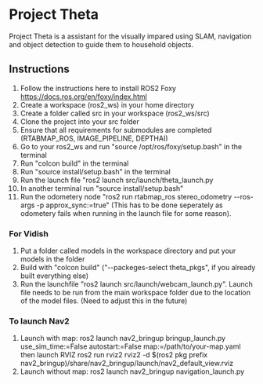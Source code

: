 # Project Theta
Project Theta is a assistant for the visually impared using SLAM, navigation and object detection to guide them to household objects. 

## Instructions
  1. Follow the instructions here to install ROS2 Foxy https://docs.ros.org/en/foxy/index.html
  2. Create a workspace (ros2_ws) in your home directory
  3. Create a folder called src in your workspace (ros2_ws/src)
  4. Clone the project into your src folder
  5. Ensure that all requirements for submodules are completed (RTABMAP_ROS, IMAGE_PIPELINE, DEPTHAI)
  6. Go to your ros2_ws and run "source /opt/ros/foxy/setup.bash" in the terminal
  7. Run "colcon build" in the terminal
  8. Run "source install/setup.bash" in the terminal
  9. Run the launch file "ros2 launch src/launch/theta_launch.py
  10. In another terminal run "source install/setup.bash"
  11. Run the odometery node "ros2 run rtabmap_ros stereo_odometry --ros-args -p approx_sync:=true" 
  (This has to be done seperately as odometery fails when running in the launch file for some reason).
  
  
### For Vidish
  1. Put a folder called models in the workspace directory and put your models in the folder
  2. Build with "colcon build" ("--packeges-select theta_pkgs", if you already built everything else)
  3. Run the launchfile "ros2 launch src/launch/webcam_launch.py".
  Launch file needs to be run from the main workspace folder due to the location of the model files. (Need to adjust this in the future)

### To launch Nav2

  1. Launch with map: ros2 launch nav2_bringup bringup_launch.py use_sim_time:=False autostart:=False map:=/path/to/your-map.yaml then launch RVIZ ros2 run rviz2 rviz2 -d $(ros2 pkg prefix nav2_bringup)/share/nav2_bringup/launch/nav2_default_view.rviz
  2. Launch without map: ros2 launch nav2_bringup navigation_launch.py
